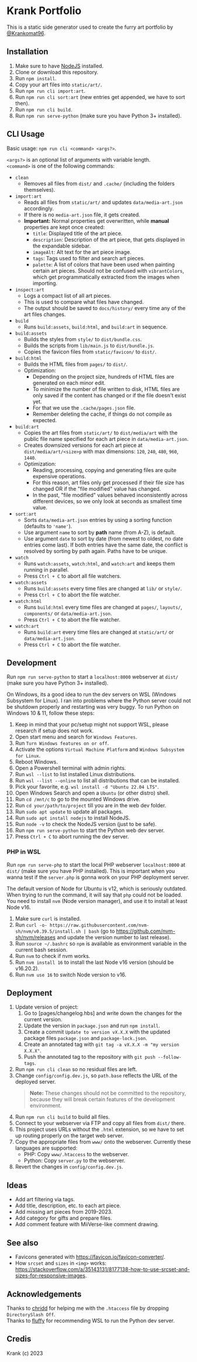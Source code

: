 # Krank Portfolio

This is a static side generator used to create the furry art portfolio by [@Krankomat96](https://twitter.com/Krankomat96).


## Installation

1. Make sure to have [NodeJS](https://nodejs.org/) installed.
2. Clone or download this repository.
3. Run `npm install`.
4. Copy your art files into `static/art/`.
5. Run `npm run cli import:art`.
6. Run `npm run cli sort:art` (new entries get appended, we have to sort then).
7. Run `npm run cli build`.
8. Run `npm run serve-python` (make sure you have Python 3+ installed).


## CLI Usage

Basic usage: `npm run cli <command> <args?>`. 

`<args?>` is an optional list of arguments with variable length.  
`<command>` is one of the following commands:  

* `clean`
  * Removes all files from `dist/` and `.cache/` (including the folders themselves).
* `import:art`
  * Reads all files from `static/art/` and updates `data/media-art.json` accordingly.
  * If there is no `media-art.json` file, it gets created.
  * **Important:** Normal properties get overwritten, while **manual** properties are kept once created:
    * `title`: Displayed title of the art piece.
    * `description`: Description of the art piece, that gets displayed in the expandable sidebar.
    * `imageAlt`: Alt text for the art piece image.
    * `tags`: Tags used to filter and search art pieces.
    * `palette`: A list of colors that have been used when painting certain art pieces. 
      Should not be confused with `vibrantColors`, which get programmatically extracted from the images when importing.
* `inspect:art`
  * Logs a compact list of all art pieces.
  * This is used to compare what files have changed.
  * The output should be saved to `docs/history/` every time any of the art files changes.
* `build`
  * Runs `build:assets`, `build:html`, and `build:art` in sequence.
* `build:assets`
  * Builds the styles from `style/` to `dist/bundle.css`.
  * Builds the scripts from `lib/main.js` to `dist/bundle.js`.
  * Copies the favicon files from `static/favicon/` to `dist/`.
* `build:html`
  * Builds the HTML files from `pages/` to `dist/`.
  * Optimization:
    * Depending on the project size, hundreds of HTML files are generated on each minor edit.
    * To minimize the number of file written to disk, HTML files are only saved if the content has changed  or if the file doesn't exist yet.
    * For that we use the `.cache/pages.json` file.
    * Remember deleting the cache, if things do not compile as expected.
* `build:art`
  * Copies the art files from `static/art/` to `dist/media/art` with the public file name specified for each art piece in `data/media-art.json`.
  * Creates downsized versions for each art piece at `dist/media/art/<size>p` with max dimensions: `120`, `240`, `480`, `960`, `1440`.
  * Optimization:
    * Reading, processing, copying and generating files  are quite expensive operations.
    * For this reason, art files only get processed if their file size has changed OR if the "file modified" value has changed.
    * In the past, "file modified" values behaved inconsistently across different devices, so we only look at seconds as smallest time value.
* `sort:art`
  * Sorts `data/media-art.json` entries by using a sorting function (defaults to `'name'`).
  * Use argument `name` to sort by **path** name (from A-Z), is default.
  * Use argument `date` to sort by date (from newest to oldest, no date entries come last).
    If both entries have the same date, the conflict is resolved by sorting by path again.
    Paths have to be unique.
* `watch`
  * Runs `watch:assets`, `watch:html`, and `watch:art` and keeps them running in parallel.
  * Press `Ctrl + C` to abort all file watchers.
* `watch:assets`
  * Runs `build:assets` every time files are changed at `lib/` or `style/`.
  * Press `Ctrl + C` to abort the file watcher.
* `watch:html`
  * Runs `build:html` every time files are changed at `pages/`, `layouts/`, `components/` or `data/media-art.json`.
  * Press `Ctrl + C` to abort the file watcher.
* `watch:art`
  * Runs `build:art` every time files are changed at `static/art/` or `data/media-art.json`.
  * Press `Ctrl + C` to abort the file watcher.


## Development

Run `npm run serve-python` to start a `localhost:8000` webserver at `dist/` (make sure you have Python 3+ installed).

On Windows, its a good idea to run the dev servers on WSL (Windows Subsystem for Linux). 
I ran into problems where the Python server could not be shutdown properly and restarting was very buggy.
To run Python on Windows 10 & 11, follow these steps:

1. Keep in mind that your pc/setup might not support WSL, please research if setup does not work.
2. Open start menu and search for `Windows Features`.
3. Run `Turn Windows features on or off`.
4. Activate the options `Virtual Machine Platform` and `Windows Subsystem for Linux`.
5. Reboot Windows.
6. Open a Powershell terminal with admin rights.
7. Run `wsl --list` to list installed Linux distributions.
8. Run `wsl --list --online` to list all distributions that can be installed.
9. Pick your favorite, e.g. `wsl install -d "Ubuntu 22.04 LTS"`.
10. Open Windows Search and open a `Ubuntu` (or other distro) shell.
11. Run `cd /mnt/c` to go to the mounted Windows drive.
12. Run `cd your/path/to/project` till you are in the web dev folder.
13. Run `sudo apt update` to update all packages.
14. Run `sudo apt install nodejs` to install NodeJS.
15. Run `node -v` to check the NodeJS version (just to be safe).
16. Run `npm run serve-python` to start the Python web dev server.
17. Press `Ctrl + C` to abort running the dev server.


### PHP in WSL 

Run `npm run serve-php` to start the local PHP webserver `localhost:8000` at `dist/` (make sure you have PHP installed).
This is important when you wanna test if the `server.php` is gonna work on your PHP deployment server.

The default version of Node for Ubuntu is v12, which is seriously outdated. 
When trying to run the command, it will say that `php` could not be loaded. 
You need to install `nvm` (Node version manager), and use it to install at least Node v16.

1. Make sure `curl` is installed.
2. Run `curl -o- https://raw.githubusercontent.com/nvm-sh/nvm/v0.39.5/install.sh | bash` (go to https://github.com/nvm-sh/nvm/releases and update the version number to last release).
3. Run `source ~/.bashrc` so `npm` is available as environment variable in the current bash session.
4. Run `nvm` to check if nvm works.
5. Run `nvm install 16` to install the last Node v16 version (should be v16.20.2).
6. Run `nvm use 16` to switch Node version to v16.


## Deployment

1. Update version of project:
   1. Go to [pages/changelog.hbs] and write down the changes for the current version.
   2. Update the version in `package.json` and run `npm install`.
   3. Create a commit `Update to version vX.X.X` with the updated package files `package.json` and `package-lock.json`.
   4. Create an annotated tag with `git tag -a vX.X.X -m "my version X.X.X"`.
   5. Push the annotated tag to the repository with `git push --follow-tags`.
2. Run `npm run cli clean` so no residual files are left.
3. Change `config/config.dev.js`, so `path.base` reflects the URL of the deployed server.  
   > **Note:** These changes should not be committed to the repository, because they will break certain features of the development environment.
4. Run `npm run cli build` to build all files.
5. Connect to your webserver via FTP and copy all files from `dist/` there.
6. This project uses URLs without the `.html` extension, so we have to set up routing properly on the target web server.
7. Copy the appropriate files from `www/` onto the webserver. Currently these languages are supported:
   * PHP: Copy `www/.htaccess` to the webserver.
   * Python: Copy `server.py` to the webserver.
8. Revert the changes in `config/config.dev.js`.


## Ideas

* Add art filtering via tags.
* Add title, description, etc. to each art piece.
* Add missing art pieces from 2019-2023.
* Add category for gifts and prepare files.
* Add comment feature with MiiVerse-like comment drawing.


## See also

* Favicons generated with https://favicon.io/favicon-converter/.
* How `srcset` and `sizes` in `<img>` works: https://stackoverflow.com/a/35143131/8177138-how-to-use-srcset-and-sizes-for-responsive-images.


## Acknowledgements

Thanks to [chridd](https://chridd.nfshost.com/) for helping me with the `.htaccess` file by dropping `DirectorySlash Off`.  
Thanks to [fluffy](https://beesbuzz.biz/) for recommending WSL to run the Python dev server.  


## Credis

Krank (c) 2023
